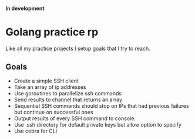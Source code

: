 #### In development

# Golang practice rp

Like all my practice projects I setup goals that I try to reach.

## Goals
* Create a simple SSH client
* Take an array of ip addresses
* Use goroutines to parallelize ssh commands
* Send results to channel that returns an array
* Sequential SSH commands should stop on IPs that had previous failures but continue on successful ones
* Output results of every SSH command to console. 
* Use .ssh directory for default private keys but allow option to specify
* Use cobra for CLI




